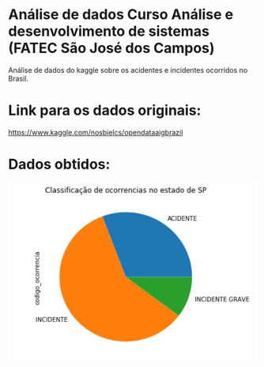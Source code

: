# Análise de dados Curso Análise e desenvolvimento de sistemas (FATEC São José dos Campos)

Análise de dados do kaggle sobre os acidentes e incidentes ocorridos no Brasil.

# Link para os dados originais:
https://www.kaggle.com/nosbielcs/opendataaigbrazil

# Dados obtidos:
<div align="center">
    <img src="https://github.com/ygorm/Analise-De-Dados-AereoBrasil/blob/master/Screenshot_1.png" width="640" />
    <div height="2"></div>
</div>
